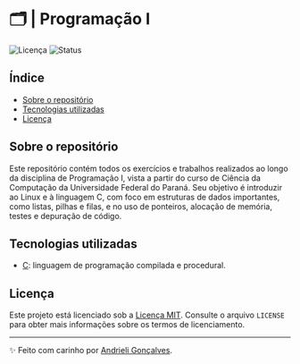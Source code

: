 # 🗂️ | Programação I

![Licença](https://img.shields.io/badge/Licen%C3%A7a-MIT-f5b5ca.svg)
![Status](https://img.shields.io/badge/Status-Em%20Desenvolvimento-F8EE77.svg)

## Índice

- [Sobre o repositório](#sobre-o-repositório)
- [Tecnologias utilizadas](#tecnologias-utilizadas)
- [Licença](#licença)

## Sobre o repositório

Este repositório contém todos os exercícios e trabalhos realizados ao longo da disciplina de Programação I, vista a partir do curso de Ciência da Computação da Universidade Federal do Paraná. Seu objetivo é introduzir ao Linux e à linguagem C, com foco em estruturas de dados importantes, como listas, pilhas e filas, e no uso de ponteiros, alocação de memória, testes e depuração de código.

## Tecnologias utilizadas

- [C](https://devdocs.io/c/): linguagem de programação compilada e procedural.

## Licença

Este projeto está licenciado sob a [Licença MIT](https://opensource.org/licenses/MIT). Consulte o arquivo `LICENSE` para obter mais informações sobre os termos de licenciamento.

---

✨ Feito com carinho por [Andrieli Gonçalves](https://github.com/strawndri).
